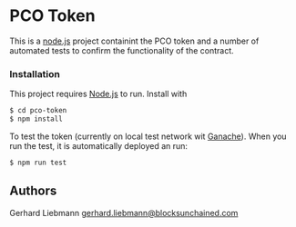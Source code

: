 # PCO Token

This is a [node.js] project containint the PCO token and a number of automated tests to confirm the functionality of the contract.


### Installation

This project requires [Node.js](https://nodejs.org/) to run.
Install with
```sh
$ cd pco-token
$ npm install
```
To test the token (currently on local test network wit [Ganache]). When you run the test, it is automatically deployed an run:

```sh
$ npm run test
```



## Authors
 Gerhard Liebmann <gerhard.liebmann@blocksunchained.com>

   [ganache]: <http://truffleframework.com/docs/ganache/using>
   [node.js]: <http://nodejs.org>
